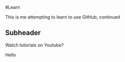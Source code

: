 #Learn

This is me attempting to learn to use GitHub, continued

## Subheader

Watch tutorials on Youtube?


<div>Hello</div>
  
